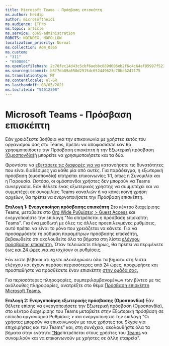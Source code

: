 ```yaml
---
title: Microsoft Teams - Πρόσβαση επισκέπτη
ms.author: heidip
author: microsoftheidi
ms.audience: ITPro
ms.topic: article
ms.service: o365-administration
ROBOTS: NOINDEX, NOFOLLOW
localization_priority: Normal
ms.collection: Adm_O365
ms.custom:
- "311"
- "6500001"
ms.openlocfilehash: 2c78fec14d43c5cbf6aebbc889d606eb2f6c4c64af85997f523d06872c911a0a
ms.sourcegitcommit: b5f7da89a650d2915dc652449623c78be6247175
ms.translationtype: MT
ms.contentlocale: el-GR
ms.lasthandoff: 08/05/2021
ms.locfileid: "54012308"
---
```

# <a name="microsoft-teams---guest-access"></a>Microsoft Teams - Πρόσβαση επισκέπτη

Εάν χρειάζεστε βοήθεια για την επικοινωνία με χρήστες εκτός του οργανισμού σας στο Teams, πρέπει να αποφασίσετε εάν θα χρησιμοποιήσετε την Πρόσβαση επισκέπτη ή την Εξωτερική πρόσβαση [(Ομοσπονδία)](https://docs.microsoft.com/microsoftteams/manage-external-access#external-access-vs-guest-access)ή μπορείτε να χρησιμοποιήσετε και τα δύο.

Φροντίστε να [εξετάσετε τις διαφορές για να](https://docs.microsoft.com/microsoftteams/manage-external-access#external-access-vs-guest-access) κατανοήσετε τις δυνατότητες που είναι διαθέσιμες για κάθε μία από αυτές.  Για παράδειγμα, η εξωτερική πρόσβαση (ομοσπονδία) επιτρέπει επικοινωνίες 1:1, όπως η Συνομιλία και η Παρουσία.  Ωστόσο, οι ομόσπονδοι χρήστες δεν μπορούν να Teams συνεργασία.  Εάν θέλετε ένας εξωτερικός χρήστης να συμμετέχει και να συμμετέχει σε συνομιλίες Teams καναλιών ή να κάνει κοινή χρήση αρχείων, θα πρέπει να ενεργοποιήσετε την Πρόσβαση επισκέπτη.

**Επιλογή 1: Ενεργοποίηση πρόσβασης επισκέπτη** Στο κέντρο διαχείρισης Teams, μεταβείτε στο [Org Wide Ρυθμίσεις > Guest Access](https://admin.teams.microsoft.com/company-wide-settings/guest-configuration) και ενεργοποιήστε την επιλογή "Να επιτρέπεται η πρόσβαση επισκέπτη Teams".  Για ένα μισθωτή με όλες τις άλλες προεπιλεγμένες ρυθμίσεις, αυτό πρέπει να είναι το μόνο που χρειάζεται να κάνετε.  Για να προσαρμόσετε τη ρύθμιση παραμέτρων πρόσβασης επισκέπτη, βεβαιωθείτε ότι ακολουθείτε όλα τα βήματα στη λίστα [ελέγχου πρόσβασης επισκέπτη.](https://docs.microsoft.com/microsoftteams/guest-access-checklist) Όταν τελειώσετε πλήρως, θα πρέπει να περιμένετε έως [και 24 ώρες για να](https://docs.microsoft.com/microsoftteams/manage-guests#guest-access-latencies) ισχύουν οι ρυθμίσεις.

Εάν είστε βέβαιοι ότι έχετε ολοκληρώσει όλα τα βήματα στη λίστα ελέγχου και έχουν περάσει περισσότερες από 24 ώρες, προχωρήστε και προσπαθήστε να προσθέσετε έναν επισκέπτη [στην ομάδα σας.](https://support.office.com/article/add-guests-to-a-team-in-teams-fccb4fa6-f864-4508-bdde-256e7384a14f#ID0EAABAAA=Desktop)

Για περισσότερες πληροφορίες, συμπεριλαμβανομένων των βίντεο με τις ακόλουθες πληροφορίες, ανατρέξτε στο θέμα [Πρόσβαση επισκέπτη Microsoft Teams.](https://docs.microsoft.com/microsoftteams/guest-access)

**Επιλογή 2: Ενεργοποίηση εξωτερικής πρόσβασης (Ομοσπονδία)** Εάν θέλετε επίσης να ενεργοποιήσετε την Εξωτερική πρόσβαση (Ομοσπονδία), στο κέντρο διαχείρισης του Teams μεταβείτε στην Εξωτερική πρόσβαση σε επίπεδο οργανισμού Ρυθμίσεις > και ενεργοποιήστε την επιλογή "Οι χρήστες μπορούν να επικοινωνούν με τους χρήστες του Skype για επιχειρήσεις και του Teams" και, στη συνέχεια, ακολουθήστε όλα τα βήματα στην ενότητα ["Να](https://docs.microsoft.com/microsoftteams/manage-external-access#let-your-teams-users-chat-and-communicate-with-users-in-another-organization)επιτρέπεται στους χρήστες του [Teams](https://admin.teams.microsoft.com/company-wide-settings/external-communications) να συνομιλούν και να επικοινωνούν με χρήστες σε άλλη εταιρεία".
